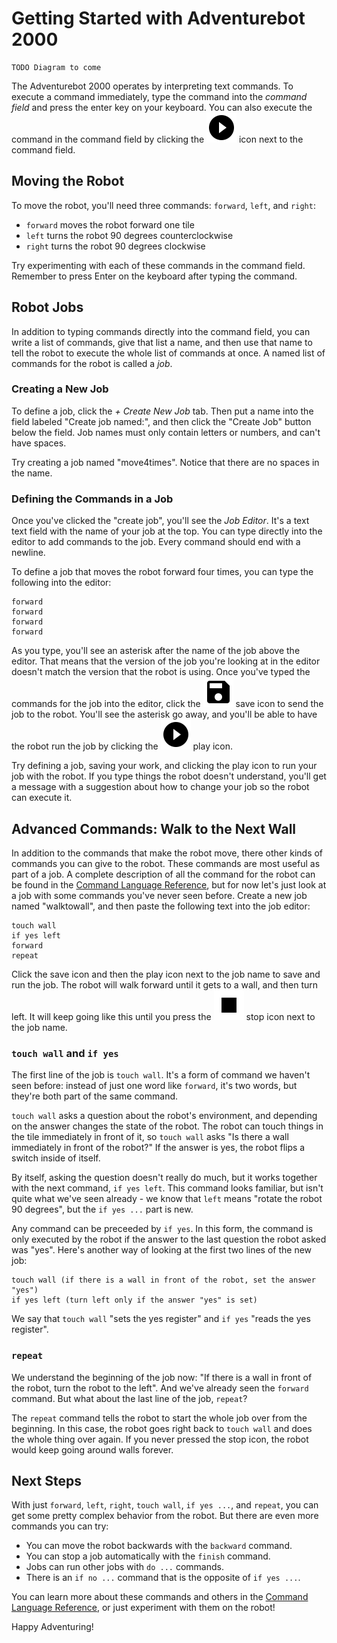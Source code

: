 # Getting Started with Adventurebot 2000

    TODO Diagram to come

The Adventurebot 2000 operates by interpreting text commands. To execute a
command immediately, type the command into the *command field* and press the
enter key on your keyboard. You can also execute the command in the command
field by clicking the ![play](./images/play_circle_filled-24px.svg) icon next to
the command field.

## Moving the Robot

To move the robot, you'll need three commands: `forward`, `left`, and `right`:

* `forward` moves the robot forward one tile
* `left` turns the robot 90 degrees counterclockwise
* `right` turns the robot 90 degrees clockwise

Try experimenting with each of these commands in the command field. Remember to
press Enter on the keyboard after typing the command.

## Robot Jobs

In addition to typing commands directly into the command field, you can write a
list of commands, give that list a name, and then use that name to tell the
robot to execute the whole list of commands at once. A named list of commands
for the robot is called a *job*.

### Creating a New Job

To define a job, click the *+ Create New Job* tab. Then put a name into the
field labeled "Create job named:", and then click the "Create Job" button below
the field. Job names must only contain letters or numbers, and can't have
spaces.

Try creating a job named "move4times". Notice that there are no spaces in the
name.

### Defining the Commands in a Job

Once you've clicked the "create job", you'll see the *Job Editor*. It's a text
text field with the name of your job at the top. You can type directly into the
editor to add commands to the job. Every command should end with a newline.

To define a job that moves the robot forward four times, you can type the
following into the editor:

    forward
    forward
    forward
    forward

As you type, you'll see an asterisk after the name of the job above the editor.
That means that the version of the job you're looking at in the editor doesn't
match the version that the robot is using. Once you've typed the commands for
the job into the editor, click the ![save](./images/save-24px.svg) save icon to send
the job to the robot. You'll see the asterisk go away, and you'll be able to
have the robot run the job by clicking the
![play icon](./images/play_circle_filled-24px.svg) play icon.

Try defining a job, saving your work, and clicking the play icon to run your job
with the robot. If you type things the robot doesn't understand, you'll get a
message with a suggestion about how to change your job so the robot can execute
it.

## Advanced Commands: Walk to the Next Wall

In addition to the commands that make the robot move, there other kinds of
commands you can give to the robot. These commands are most useful as part of a
job. A complete description of all the command for the robot can be found in the
[Command Language Reference](LanguageReference.md), but for now let's just look
at a job with some commands you've never seen before. Create a new job named
"walktowall", and then paste the following text into the job editor:

    touch wall
    if yes left
    forward
    repeat

Click the save icon and then the play icon next to the job name to save and
run the job. The robot will walk forward until it gets to a wall, and then turn
left. It will keep going like this until you press the
![stop icon](./images/stop-24px.svg) stop icon next to the job name.

### `touch wall` and `if yes`

The first line of the job is `touch wall`. It's a form of command we haven't
seen before: instead of just one word like `forward`, it's two words, but
they're both part of the same command.

`touch wall` asks a question about the robot's environment, and depending on the
answer changes the state of the robot. The robot can touch things in the tile
immediately in front of it, so `touch wall` asks "Is there a wall immediately in
front of the robot?" If the answer is yes, the robot flips a switch inside of
itself.

By itself, asking the question doesn't really do much, but it works together
with the next command, `if yes left`. This command looks familiar, but isn't
quite what we've seen already - we know that `left` means "rotate the robot 90
degrees", but the `if yes ...` part is new.

Any command can be preceeded by `if yes`. In this form, the command is only
executed by the robot if the answer to the last question the robot asked was
"yes". Here's another way of looking at the first two lines of the new job:

    touch wall (if there is a wall in front of the robot, set the answer "yes")
    if yes left (turn left only if the answer "yes" is set)
    
We say that `touch wall` "sets the yes register" and `if yes` "reads the yes
register". 

### `repeat`

We understand the beginning of the job now: "If there is a wall in front of the
robot, turn the robot to the left". And we've already seen the `forward`
command. But what about the last line of the job, `repeat`?

The `repeat` command tells the robot to start the whole job over from the
beginning. In this case, the robot goes right back to `touch wall` and does the
whole thing over again. If you never pressed the stop icon, the robot would
keep going around walls forever.

## Next Steps

With just `forward`, `left`, `right`, `touch wall`, `if yes ...`, and `repeat`,
you can get some pretty complex behavior from the robot. But there are even more
commands you can try:

* You can move the robot backwards with the `backward` command.
* You can stop a job automatically with the `finish` command.
* Jobs can run other jobs with `do ...` commands.
* There is an `if no ...` command that is the opposite of `if yes ...`.

You can learn more about these commands and others in the [Command Language
Reference](LanguageReference.md), or just experiment with them on the robot!

Happy Adventuring!
